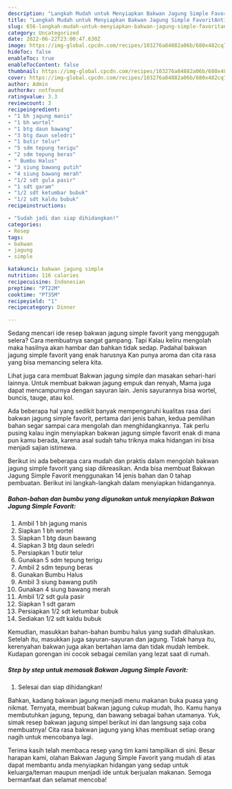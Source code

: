 ```yaml
---
description: "Langkah Mudah untuk Menyiapkan Bakwan Jagung Simple FavoritAnti Ribet"
title: "Langkah Mudah untuk Menyiapkan Bakwan Jagung Simple FavoritAnti Ribet"
slug: 656-langkah-mudah-untuk-menyiapkan-bakwan-jagung-simple-favoritanti-ribet
category: Uncategorized
date: 2022-06-22T23:00:47.630Z
image: https://img-global.cpcdn.com/recipes/103276a84882a06b/680x482cq70/bakwan-jagung-simple-favorit-foto-resep-utama.jpg
hideToc: false
enableToc: true
enableTocContent: false
thumbnail: https://img-global.cpcdn.com/recipes/103276a84882a06b/680x482cq70/bakwan-jagung-simple-favorit-foto-resep-utama.jpg
cover: https://img-global.cpcdn.com/recipes/103276a84882a06b/680x482cq70/bakwan-jagung-simple-favorit-foto-resep-utama.jpg
author: Admin
authorAv: notfound
ratingvalue: 3.3
reviewcount: 3
recipeingredient:
- "1 bh jagung manis"
- "1 bh wortel"
- "1 btg daun bawang"
- "3 btg daun seledri"
- "1 butir telur"
- "5 sdm tepung terigu"
- "2 sdm tepung beras"
- " Bumbu Halus"
- "3 siung bawang putih"
- "4 siung bawang merah"
- "1/2 sdt gula pasir"
- "1 sdt garam"
- "1/2 sdt ketumbar bubuk"
- "1/2 sdt kaldu bubuk"
recipeinstructions:

- "Sudah jadi dan siap dihidangkan!"
categories:
- Resep
tags:
- bakwan
- jagung
- simple

katakunci: bakwan jagung simple 
nutrition: 116 calories
recipecuisine: Indonesian
preptime: "PT22M"
cooktime: "PT35M"
recipeyield: "1"
recipecategory: Dinner

---
```



Sedang mencari ide resep bakwan jagung simple favorit yang menggugah selera? Cara membuatnya sangat gampang. Tapi Kalau keliru mengolah maka hasilnya akan hambar dan bahkan tidak sedap. Padahal bakwan jagung simple favorit yang enak harusnya Kan punya aroma dan cita rasa yang bisa memancing selera kita.


Lihat juga cara membuat Bakwan jagung simple dan masakan sehari-hari lainnya. Untuk membuat bakwan jagung empuk dan renyah, Mama juga dapat mencampurnya dengan sayuran lain. Jenis sayurannya bisa wortel, buncis, tauge, atau kol.

Ada beberapa hal yang sedikit banyak mempengaruhi kualitas rasa dari bakwan jagung simple favorit, pertama dari jenis bahan, kedua pemilihan bahan segar sampai cara mengolah dan menghidangkannya. Tak perlu pusing kalau ingin menyiapkan bakwan jagung simple favorit enak di mana pun kamu berada, karena asal sudah tahu triknya maka hidangan ini bisa menjadi sajian istimewa.


Berikut ini ada beberapa cara mudah dan praktis dalam mengolah bakwan jagung simple favorit yang siap dikreasikan. Anda bisa membuat Bakwan Jagung Simple Favorit menggunakan 14 jenis bahan dan 0 tahap pembuatan. Berikut ini langkah-langkah dalam menyiapkan hidangannya.

<!--inarticleads1-->

##### Bahan-bahan dan bumbu yang digunakan untuk menyiapkan Bakwan Jagung Simple Favorit:

1. Ambil 1 bh jagung manis
1. Siapkan 1 bh wortel
1. Siapkan 1 btg daun bawang
1. Siapkan 3 btg daun seledri
1. Persiapkan 1 butir telur
1. Gunakan 5 sdm tepung terigu
1. Ambil 2 sdm tepung beras
1. Gunakan  Bumbu Halus
1. Ambil 3 siung bawang putih
1. Gunakan 4 siung bawang merah
1. Ambil 1/2 sdt gula pasir
1. Siapkan 1 sdt garam
1. Persiapkan 1/2 sdt ketumbar bubuk
1. Sediakan 1/2 sdt kaldu bubuk


Kemudian, masukkan bahan-bahan bumbu halus yang sudah dihaluskan. Setelah itu, masukkan juga sayuran-sayuran dan jagung. Tidak hanya itu, kerenyahan bakwan juga akan bertahan lama dan tidak mudah lembek. Kudapan gorengan ini cocok sebagai cemilan yang lezat saat di rumah. 

<!--inarticleads2-->

##### Step by step untuk memasak Bakwan Jagung Simple Favorit:


1. Selesai dan siap dihidangkan!

Bahkan, kadang bakwan jagung menjadi menu makanan buka puasa yang nikmat. Ternyata, membuat bakwan jagung cukup mudah, lho. Kamu hanya membutuhkan jagung, tepung, dan bawang sebagai bahan utamanya. Yuk, simak resep bakwan jagung simpel berikut ini dan langsung saja coba membuatnya! Cita rasa bakwan jagung yang khas membuat setiap orang nagih untuk mencobanya lagi. 

Terima kasih telah membaca resep yang tim kami tampilkan di sini. Besar harapan kami, olahan Bakwan Jagung Simple Favorit yang mudah di atas dapat membantu anda menyiapkan hidangan yang sedap untuk keluarga/teman maupun menjadi ide untuk berjualan makanan. Semoga bermanfaat dan selamat mencoba!
